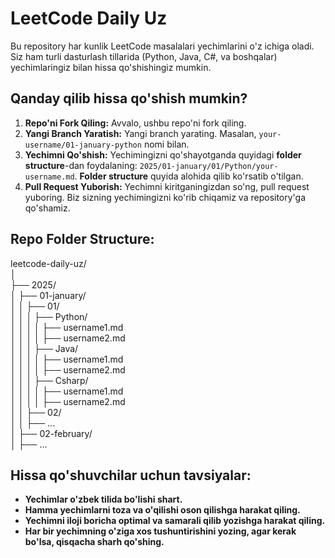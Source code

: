 # LeetCode Daily Uz  

Bu repository har kunlik LeetCode masalalari yechimlarini o'z ichiga oladi. Siz ham turli dasturlash tillarida (Python, Java, C#, va boshqalar) yechimlaringiz bilan hissa qo'shishingiz mumkin.

## Qanday qilib hissa qo'shish mumkin?

1. **Repo'ni Fork Qiling:** Avvalo, ushbu repo'ni fork qiling.
2. **Yangi Branch Yaratish:** Yangi branch yarating. Masalan, `your-username/01-january-python` nomi bilan.
3. **Yechimni Qo'shish:** Yechimingizni qo'shayotganda quyidagi **folder structure**-dan foydalaning: `2025/01-january/01/Python/your-username.md`. **Folder structure** quyida alohida qilib ko'rsatib o'tilgan. 
4. **Pull Request Yuborish:** Yechimni kiritganingizdan so'ng, pull request yuboring. Biz sizning yechimingizni ko'rib chiqamiz va repository'ga qo'shamiz.

## Repo Folder Structure:

leetcode-daily-uz/  
│  
├── 2025/  
│   ├── 01-january/  
│   │   ├── 01/  
│   │   │   ├── Python/  
│   │   │   │   ├── username1.md   
│   │   │   │   ├── username2.md   
│   │   │   ├── Java/  
│   │   │   │   ├── username1.md   
│   │   │   │   ├── username2.md    
│   │   │   ├── Csharp/   
│   │   │   │   ├── username1.md   
│   │   │   │   ├── username2.md    
│   │   ├── 02/  
│   │       ├── ...  
│   ├── 02-february/   
│       ├── ...  

## Hissa qo'shuvchilar uchun tavsiyalar:
- **Yechimlar o'zbek tilida bo'lishi shart.**
- **Hamma yechimlarni toza va o'qilishi oson qilishga harakat qiling.**
- **Yechimni iloji boricha optimal va samarali qilib yozishga harakat qiling.**
- **Har bir yechimning o'ziga xos tushuntirishini yozing, agar kerak bo'lsa, qisqacha sharh qo'shing.**

